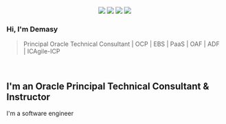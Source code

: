 <p align="center">
    <a href="https://twitter.com/demasy"><img src="https://img.shields.io/badge/twitter-%231FA1F1?style=flat&logo=twitter&logoColor=white"/></a>
    <a href="https://www.linkedin.com/in/demasy"><img src="https://img.shields.io/badge/linkedin-%230177B5?style=flat&logo=linkedin&logoColor=white"/></a>
    <a href="https://www.youtube.com/c/demasy"><img src="https://img.shields.io/badge/youtube-%23FF0000?style=flat&logo=youtube&logoColor=white"/></a>
    <a href="https://www.instagram.com/demasy"><img src="https://img.shields.io/badge/instagram-%23E4415F?style=flat&logo=instagram&logoColor=white"/></a>
</p>

### Hi, I'm Demasy
> Principal Oracle Technical Consultant | OCP | EBS | PaaS | OAF | ADF | ICAgile-ICP

</br>

## I'm an Oracle Principal Technical Consultant & Instructor
I'm a software engineer


<!--
**demasy/demasy** is a ✨ _special_ ✨ repository because its `README.md` (this file) appears on your GitHub profile.

Here are some ideas to get you started:

- 🔭 I’m currently working on ...
- 🌱 I’m currently learning ...
- 👯 I’m looking to collaborate on ...
- 🤔 I’m looking for help with ...
- 💬 Ask me about ...
- 📫 How to reach me: ...
- 😄 Pronouns: ...
- ⚡ Fun fact: ...
-->
